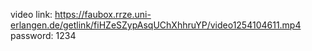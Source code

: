video link: https://faubox.rrze.uni-erlangen.de/getlink/fiHZeSZypAsqUChXhhruYP/video1254104611.mp4
password: 1234